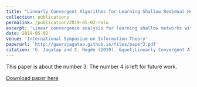 ```yaml
---
title: "Linearly Convergent Algorithms for Learning Shallow Residual Networks"
collection: publications
permalink: /publication/2019-05-02-relu
excerpt: 'Linear convergence analysis for learning shallow networks with alternating minimization and gradient descent.'
date: 2019-05-02
venue: 'International Symposium on Information Theory'
paperurl: 'http://gaurijagatap.github.io/files/paper3.pdf'
citation: 'G. Jagatap and C. Hegde (2019). &quot;Linearly Convergent Algorithms for Learning Shallow Residual Networks. &quot; <i>International Symposium on Information Theory</i>.'
---
```

This paper is about the number 3. The number 4 is left for future work.

[Download paper here](http://academicpages.github.io/files/paper3.pdf)

